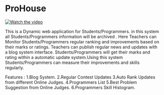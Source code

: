 # ProHouse
[![Watch the video](https://user-images.githubusercontent.com/16709991/99700395-577e1b80-2abd-11eb-8bce-99055c0bb265.PNG)](https://www.youtube.com/watch?v=WdZ04NCpoz0)

This is a Dynamic web application for Students/Programmers.
in this system all  Students/Programmers information will be archived . Here Teachers can Monitor Students/Programmers regular ranking and improvements based on their marks or ratings. Teachers can publish regular news and updates with a blog system interface. Students/Programmers will get their marks and rating within a automatic update system.Using this system Students/Programmers can measure their improvements and skills regularly. 

Features :
1.Blog System.
2.Regular Contest Updates
3.Auto Rank Updates from different Online Judges.
4.Programmers List
5.Best Problem Suggestion from Online Judges.
6.Programmers Skill Histogram.
